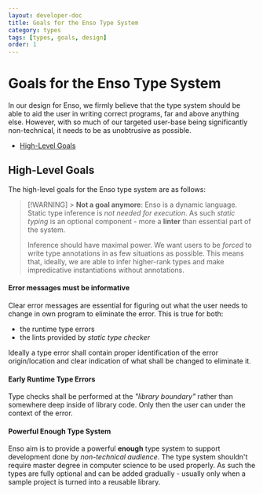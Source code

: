 ```yaml
---
layout: developer-doc
title: Goals for the Enso Type System
category: types
tags: [types, goals, design]
order: 1
---
```


# Goals for the Enso Type System

In our design for Enso, we firmly believe that the type system should be able to
aid the user in writing correct programs, far and above anything else. However,
with so much of our targeted user-base being significantly non-technical, it
needs to be as unobtrusive as possible.

<!-- MarkdownTOC levels="2,3" autolink="true" -->

- [High-Level Goals](#high-level-goals)

<!-- /MarkdownTOC -->

## High-Level Goals

The high-level goals for the Enso type system are as follows:

> [!WARNING] > **Not a goal anymore**: Enso is a dynamic language. Static type
> inference is _not needed for execution_. As such _static typing_ is an
> optional component - more a **linter** than essential part of the system.
>
> Inference should have maximal power. We want users to be _forced_ to write
> type annotations in as few situations as possible. This means that, ideally,
> we are able to infer higher-rank types and make impredicative instantiations
> without annotations.

#### Error messages must be informative

Clear error messages are essential for figuring out what the user needs to
change in own program to eliminate the error. This is true for both:

- the runtime type errors
- the lints provided by _static type checker_

Ideally a type error shall contain proper identification of the error
origin/location and clear indication of what shall be changed to eliminate it.

#### Early Runtime Type Errors

Type checks shall be performed at the _"library boundary"_ rather than somewhere
deep inside of library code. Only then the user can under the context of the
error.

#### Powerful Enough Type System

Enso aim is to provide a powerful **enough** type system to support development
done by _non-technical audience_. The type system shouldn't require master
degree in computer science to be used properly. As such the types are fully
optional and can be added gradually - usually only when a sample project is
turned into a reusable library.
